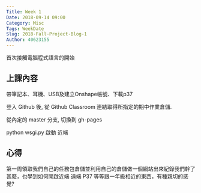 ```yaml
---
Title: Week 1 
Date: 2018-09-14 09:00
Category: Misc
Tags: WeekDate
Slug: 2018-Fall-Project-Blog-1
Author: 40623155
---
```


首次接觸電腦程式語言的開始

<!-- PELICAN_END_SUMMARY -->

上課內容
----

帶筆記本、耳機、USB及建立Onshape帳號、下載p37

登入 Github 後, 從 Github Classroom 連結取得所指定的期中作業倉儲.

從內定的 master 分支, 切換到 gh-pages

python wsgi.py 啟動 近端

心得
----

第一周領取我們自己的任務包倉儲並利用自己的倉儲做一個網站出來紀錄我們幹了甚麼，也學到如何開啟近端 遠端 P37 等等跟一年級相近的東西，有種親切的感覺?


